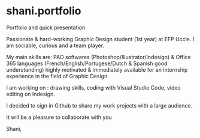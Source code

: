 # shani.portfolio
Portfolio and quick presentation

Passionate & hard-working Graphic Design student (1st year) at EFP Uccle.
I am sociable, curious and a team player.

My main skills are: PAO softwares (Photoshop/Illustrator/Indesign) & Office 365
                    languages (French/English/Portugese/Dutch & Spanish good understanding)
                    highly motivated & immediately available for an internship experience in the field of Graphic Design.
                    
I am working on : drawing skills, coding with Visual Studio Code, video editing on Indesign.

I decided to sign in Github to share my work projects with a large audience.

It will be a pleasure to collaborate with you

Shani,


